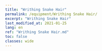 ```yaml
---
title: "Writhing Snake Hair"
permalink: /equipment/Writhing Snake Hair/
excerpt: "Writhing Snake Hair"
last_modified_at: 2021-01-25
lang: en
ref: "Writhing Snake Hair.md"
toc: false
classes: wide
---
```


